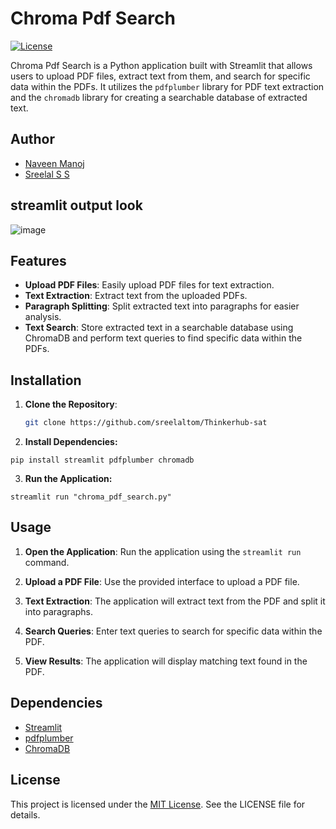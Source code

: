 # Chroma Pdf Search

[![License](https://img.shields.io/badge/License-MIT-blue.svg)](https://opensource.org/licenses/MIT)

Chroma Pdf Search is a Python application built with Streamlit that allows users to upload PDF files, extract text from them, and search for specific data within the PDFs. It utilizes the `pdfplumber` library for PDF text extraction and the `chromadb` library for creating a searchable database of extracted text.


## Author

- [Naveen Manoj](https://github.com/neevan0842?tab=repositories)
- [Sreelal S S](https://github.com/sreelaltom?tab=repositories)

## streamlit output look
![image](https://github.com/sreelaltom/sreelal/assets/121371200/f0b80895-75e3-422d-908b-4c36671bda4b)


## Features

- **Upload PDF Files**: Easily upload PDF files for text extraction.
- **Text Extraction**: Extract text from the uploaded PDFs.
- **Paragraph Splitting**: Split extracted text into paragraphs for easier analysis.
- **Text Search**: Store extracted text in a searchable database using ChromaDB and perform text queries to find specific data within the PDFs.

## Installation

1. **Clone the Repository**:

   ```bash
   git clone https://github.com/sreelaltom/Thinkerhub-sat
   ```
2. **Install Dependencies:**

```
pip install streamlit pdfplumber chromadb
```

3. **Run the Application:**

```
streamlit run "chroma_pdf_search.py"

```

## Usage

1. **Open the Application**: Run the application using the `streamlit run` command.

2. **Upload a PDF File**: Use the provided interface to upload a PDF file.

3. **Text Extraction**: The application will extract text from the PDF and split it into paragraphs.

4. **Search Queries**: Enter text queries to search for specific data within the PDF.

5. **View Results**: The application will display matching text found in the PDF.

## Dependencies

- [Streamlit](https://www.streamlit.io/)
- [pdfplumber](https://github.com/jsvine/pdfplumber)
- [ChromaDB](https://docs.trychroma.com/api-reference)

## License

This project is licensed under the [MIT License](LICENSE). See the LICENSE file for details.


